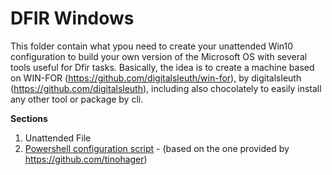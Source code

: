 # DFIR Windows
This folder contain what ypou need to create your unattended Win10 configuration to build your own version of the Microsoft OS with several tools useful for Dfir tasks.
Basically, the idea is to create a machine based on WIN-FOR (https://github.com/digitalsleuth/win-for), by digitalsleuth (https://github.com/digitalsleuth), including also
chocolately to easily install any other tool or package by cli. 

**Sections**

1. Unattended File
2. [Powershell configuration script](https://github.com/vxsh4d0w/DFIR/tree/main/DFIR-Unattended-Windows/Configuration) - (based on the one provided by https://github.com/tinohager) 

